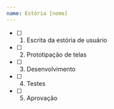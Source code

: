 ```yaml
---
name: Estória [nome]
---
```


- [ ] 1. Escrita da estória de usuário
- [ ] 2. Prototipação de telas
- [ ] 3. Desenvolvimento
- [ ] 4. Testes
- [ ] 5. Aprovação
